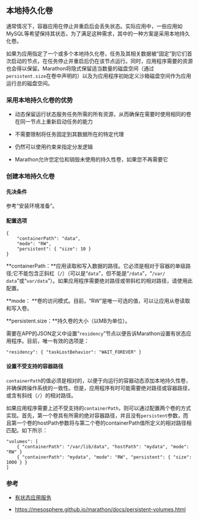## 本地持久化卷

通常情况下，容器应用在停止并重启后会丢失状态。实际应用中，一些应用如MySQL等希望保持其状态，为了满足这种需求，其中的一种方案是采用本地持久化卷。

如果为应用指定了一个或多个本地持久化卷，任务及其相关数据被“固定”到它们首次启动的节点，在任务停止并重启后仍在该节点运行。同时，应用程序需要的资源也会得以保留。Marathon将隐式保留适当数量的磁盘空间（通过`persistent.size`在卷中声明的）以及为应用程序初始定义沙箱磁盘空间作为应用运行总的磁盘空间。

### 采用本地持久化卷的优势

* 动态保留运行状态服务任务所需的所有资源，从而确保在需要时使用相同的卷在同一节点上重新启动任务的能力

* 不需要限制将任务固定到其数据所在的特定代理

* 仍然可以使用约束来指定分发逻辑

* Marathon允许您定位和销毁未使用的持久性卷，如果您不再需要它


### 创建本地持久化卷

#### 先决条件

参考“安装环境准备”。

#### 配置选项

```
{ 
    "containerPath": "data", 
    "mode": "RW", 
    "persistent": { "size": 10 }
}
```

**containerPath：**应用读取和写入数据的路径。它必须是相对于容器的单级路径;它不能包含正斜杠（`/`）（可以是“`data`”，但不能是“`/data`”，“`/var/ data`”或“`var/data`”）。如果应用程序需要绝对路径或带斜杠的相对路径，请使用此配置。

**mode： **卷的访问模式。目前，“RW”是唯一可选的值，可以让应用从卷读取和写入卷。

**persistent.size：**持久卷的大小（以MB为单位）。

需要在APP的JSON定义中设置“`residency`”节点以便告诉Marathon设置有状态应用程序。目前，唯一有效的选项是：

```
"residency": { "taskLostBehavior": "WAIT_FOREVER" }
```

#### 设置不受支持的容器路径

`containerPath`的值必须是相对的，以便于向运行的容器动态添加本地持久性卷，并确保跨操作系统的一致性。但是，应用程序有时可能需要绝对路径或容器路径，或含有斜线（`/`）的相对路径。

如果应用程序需要上述不受支持的`containerPath`，则可以通过配置两个卷的方式实现。首先，第一个卷具有所需的绝对容器路径，并且没有`persistent`参数，而且第一个卷的hostPath参数将与第二个卷的containerPath值所定义的相对路径相匹配。如下所示：

```
"volumes": [
    { "containerPath": "/var/lib/data", "hostPath": "mydata", "mode": "RW" }
    { "containerPath": "mydata", "mode": "RW", "persistent": { "size": 1000 } }
]
```

### 参考

* [有状态应用服务](/dcos-service-stateful.md)

* https://mesosphere.github.io/marathon/docs/persistent-volumes.html


